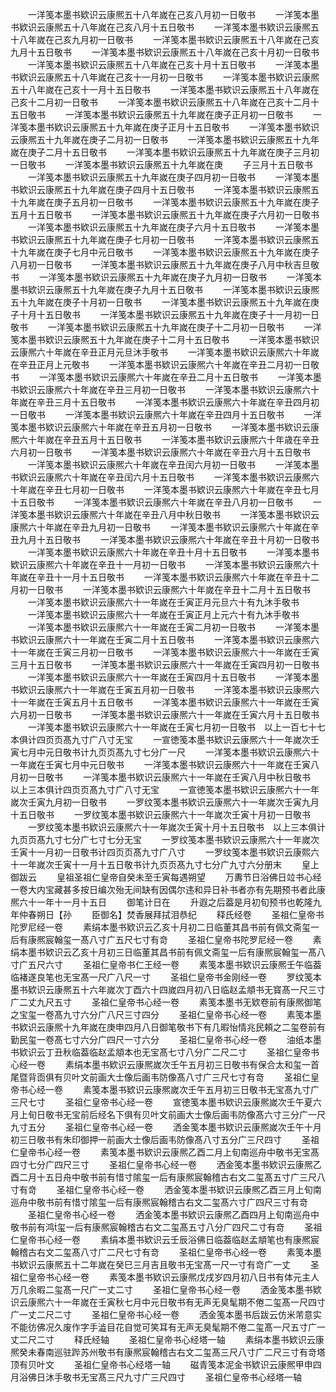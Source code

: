 <!-- { "loadSidebar": true } -->
　　一洋笺本墨书欵识云康熈五十八年嵗在己亥八月初一日敬书
　　一洋笺本墨书欵识云康熈五十八年嵗在己亥八月十五日敬书
　　一洋笺本墨书欵识云康熈五十八年嵗在己亥九月初一日敬书
　　一洋笺本墨书欵识云康熈五十八年嵗在己亥九月十五日敬书
　　一洋笺本墨书欵识云康熈五十八年嵗在己亥十月初一日敬书
　　一洋笺本墨书欵识云康熈五十八年嵗在己亥十月十五日敬书
　　一洋笺本墨书欵识云康熈五十八年嵗在己亥十一月初一日敬书
　　一洋笺本墨书欵识云康熈五十八年嵗在己亥十一月十五日敬书
　　一洋笺本墨书欵识云康熈五十八年嵗在己亥十二月初一日敬书
　　一洋笺本墨书欵识云康熈五十八年嵗在己亥十二月十五日敬书
　　一洋笺本墨书欵识云康熈五十九年嵗在庚子正月初一日敬书
　　一洋笺本墨书欵识云康熈五十九年嵗在庚子正月十五日敬书
　　一洋笺本墨书欵识云康熈五十九年嵗在庚子二月初一日敬书
　　一洋笺本墨书欵识云康熈五十九年嵗在庚子二月十五日敬书
　　一洋笺本墨书欵识云康熈五十九年嵗在庚子三月初一日敬书
　　一洋笺本墨书欵识云康熈五十九年嵗在庚
　　子三月十五日敬书
　　一洋笺本墨书欵识云康熈五十九年嵗在庚子四月初一日敬书
　　一洋笺本墨书欵识云康熈五十九年嵗在庚子四月十五日敬书
　　一洋笺本墨书欵识云康熈五十九年嵗在庚子五月初一日敬书
　　一洋笺本墨书欵识云康熈五十九年嵗在庚子五月十五日敬书
　　一洋笺本墨书欵识云康熈五十九年嵗在庚子六月初一日敬书
　　一洋笺本墨书欵识云康熈五十九年嵗在庚子六月十五日敬书
　　一洋笺本墨书欵识云康熈五十九年嵗在庚子七月初一日敬书
　　一洋笺本墨书欵识云康熈五十九年嵗在庚子七月中元日敬书
　　一洋笺本墨书欵识云康熈五十九年嵗在庚子八月初一日敬书
　　一洋笺本墨书欵识云康熈五十九年嵗在庚子八月中秋吉旦敬书
　　一洋笺本墨书欵识云康熈五十九年嵗在庚子九月初一日敬书
　　一洋笺本墨书欵识云康熈五十九年嵗在庚子九月十五日敬书
　　一洋笺本墨书欵识云康熈五十九年嵗在庚子十月初一日敬书
　　一洋笺本墨书欵识云康熈五十九年嵗在庚子十月十五日敬书
　　一洋笺本墨书欵识云康熈五十九年嵗在庚子十一月初一日敬书
　　一洋笺本墨书欵识云康熈五十九年嵗在庚子十二月初一日敬书
　　一洋笺本墨书欵识云康熈五十九年嵗在庚子十二月十五日敬书
　　一洋笺本墨书欵识云康熈六十年嵗在辛丑正月元旦沐手敬书
　　一洋笺本墨书欵识云康熈六十年嵗在辛丑正月上元敬书
　　一洋笺本墨书欵识云康熈六十年嵗在辛丑二月初一日敬书
　　一洋笺本墨书欵识云康熈六十年嵗在辛丑二月十五日敬书
　　一洋笺本墨书欵识云康熈六十年嵗在辛丑三月初一日敬书
　　一洋笺本墨书欵识云康熈六十年嵗在辛丑三月十五日敬书
　　一洋笺本墨书欵识云康熈六十年嵗在辛丑四月初一日敬书
　　一洋笺本墨书欵识云康熈六十年嵗在辛丑四月十五日敬书
　　一洋笺本墨书欵识云康熈六十年嵗在辛丑五月初一日敬书
　　一洋笺本墨书欵识云康熈六十年嵗在辛丑五月十五日敬书
　　一洋笺本墨书欵识云康熈六十年歳在辛丑六月初一日敬书
　　一洋笺本墨书欵识云康熈六十年嵗在辛丑六月十五日敬书
　　一洋笺本墨书欵识云康熈六十年嵗在辛丑闰六月初一日敬书
　　一洋笺本墨书欵识云康熈六十年嵗在辛丑闰六月十五日敬书
　　一洋笺本墨书欵识云康熈六十年嵗在辛丑七月初一日敬书
　　一洋笺本墨书欵识云康熈六十年嵗在辛丑七月十五日敬书
　　一洋笺本墨书欵识云康熈六十年嵗在辛丑八月初一日敬书
　　一洋笺本墨书欵识云康熈六十年嵗在辛丑八月中秋日敬书
　　一洋笺本墨书欵识云康熈六十年嵗在辛丑九月初一日敬书
　　一洋笺本墨书欵识云康熈六十年嵗在辛丑九月十五日敬书
　　一洋笺本墨书欵识云康熈六十年嵗在辛丑十月初一日敬书
　　一洋笺本墨书欵识云康熈六十年嵗在辛丑十月十五日敬书
　　一洋笺本墨书欵识云康熈六十年嵗在辛丑十一月初一日敬书
　　一洋笺本墨书欵识云康熈六十年嵗在辛丑十一月十五日敬书
　　一洋笺本墨书欵识云康熈六十年嵗在辛丑十二月初一日敬书
　　一洋笺本墨书欵识云康熈六十年嵗在辛丑十二月十五日敬书
　　一洋笺本墨书欵识云康熈六十一年嵗在壬寅正月元旦六十有九沐手敬书
　　一洋笺本墨书欵识云康熈六十一年嵗在壬寅正月上元六十有九沐手敬书
　　一洋笺本墨书欵识云康熈六十一年嵗在壬寅二月初一日敬书
　　一洋笺本墨书欵识云康熈六十一年嵗在壬寅二月十五日敬书
　　一洋笺本墨书欵识云康熈六十一年嵗在壬寅三月初一日敬书
　　一洋笺本墨书欵识云康熈六十一年嵗在壬寅三月十五日敬书
　　一洋笺本墨书欵识云康熈六十一年嵗在壬寅四月初一日敬书
　　一洋笺本墨书欵识云康熈六十一年嵗在壬寅四月十五日敬书
　　一洋笺本墨书欵识云康熈六十一年嵗在壬寅五月初一日敬书
　　一洋笺本墨书欵识云康熈六十一年嵗在壬寅五月十五日敬书
　　一洋笺本墨书欵识云康熈六十一年嵗在壬寅六月初一日敬书
　　一洋笺本墨书欵识云康熈六十一年嵗在壬寅六月十五日敬书
　　一洋笺本墨书欵识云康熈六十一年嵗在壬寅七月初一日敬书　以上一百七十七本俱计四页页髙九寸广八寸无宝
　　一宣徳笺本墨书欵识云康熈六十一年嵗次壬寅七月中元日敬书计九页页髙九寸七分广一尺
　　一洋笺本墨书欵识云康熈六十一年嵗在壬寅七月中元日敬书
　　一洋笺本墨书欵识云康熈六十一年嵗在壬寅八月初一日敬书
　　一洋笺本墨书欵识云康熈六十一年嵗在壬寅八月中秋日敬书　以上三本俱计四页页髙九寸广八寸无宝
　　一宣徳笺本墨书欵识云康熈六十一年嵗次壬寅九月初一日敬书
　　一罗纹笺本墨书欵识云康熈六十一年嵗次壬寅九月十五日敬书
　　一罗纹笺本墨书欵识云康熈六十一年嵗次壬寅十月初一日敬书
　　一罗纹笺本墨书欵识云康熈六十一年嵗次壬寅十月十五日敬书　以上三本俱计九页页髙九寸七分广七寸七分无宝
　　一罗纹笺本墨书欵识云康熈六十一年嵗次壬寅十一月初一日敬书计四页页髙九寸广八寸
　　一罗纹笺本墨书欵识云康熙六十一年嵗次壬寅十一月十五日敬书计九页页髙九寸七分广九寸六分册末
　　皇上御跋云
　　皇祖圣祖仁皇帝自癸未至壬寅每遇朔望
　　万夀节日浴佛日竝书心经一卷大内宝藏甚多按日编次殆无间缺有因偶尔违和异日补书者亦有先期预书者此康熈六十一年十一月十五日
　　御笔计日在
　　升遐之后葢是月初旬预书也乾隆九年仲春朔日【孙
　　臣御名】焚香展拜拭泪恭纪
　　释氏经卷
　　圣祖仁皇帝书陀罗尼经一卷
　　素绢本墨书欵识云乙亥十月初二日临董其昌书前有佩文斋玺一后有康熈宸翰玺一髙八寸广五尺七寸有竒
　　圣祖仁皇帝书陀罗尼经一卷
　　素绢本墨书欵识云乙亥十月初三日临董其昌书前有佩文斋玺一后有康熈宸翰玺一髙八寸广五尺六寸
　　圣祖仁皇帝书仁王经一卷
　　素笺本墨书欵识云康熈壬午临葢临褚遂良笔也无宝髙一尺广八尺一寸
　　圣祖仁皇帝书金刚经一卷
　　罗纹笺本墨书欵识云康熈五十六年嵗次丁酉六十四嵗四月初八日临赵孟頫书无寳髙一尺三寸广二丈九尺五寸
　　圣祖仁皇帝书心经一卷
　　素笺本墨书无欵卷前有康熈御笔之宝玺一卷髙九寸六分广八尺三寸四分
　　圣祖仁皇帝书心经一卷
　　素笺本墨书欵识云康熈十九年嵗在庚申四月八日御笔敬书下有几暇怡情兆民頼之二玺卷前有勤民玺一卷髙七寸六分广四尺一寸六分
　　圣祖仁皇帝书心经一卷
　　油纸本墨书欵识云丁丑秋临葢临赵孟頫本也无宝髙七寸八分广二尺二寸
　　圣祖仁皇帝书心经一卷
　　素绢本墨书欵识云康熈嵗次壬午五月初三日敬书有保合太和玺一首尾暨背靣俱有贝叶文前画大士像后画韦防像髙八寸广三尺七寸有竒
　　圣祖仁皇帝书心经一卷
　　素笺本墨书欵识云康熈嵗次壬午五月初三日敬书无宝髙九寸广三尺七寸
　　圣祖仁皇帝书心经一卷
　　宣徳笺本墨书欵识云康熈嵗次壬午夏六月上旬日敬书无宝前后经名下俱有贝叶文前画大士像后画韦防像髙六寸三分广一尺九寸五分
　　圣祖仁皇帝书心经一卷
　　洒金笺本墨书欵识云康熈嵗次壬午十月初三日敬书有朱印御押一前画大士像后画韦防像髙八寸五分广三尺四寸
　　圣祖仁皇帝书心经一卷
　　素笺本墨书欵识云康熈乙酉二月上旬南巡舟中敬书无宝髙四寸七分广四尺三寸
　　圣祖仁皇帝书心经一卷
　　洒金笺本墨书欵识云康熈乙酉二月十五日舟中敬书前有惜寸隂玺一后有康熈宸翰稽古右文二玺髙五寸广三尺八寸有竒
　　圣祖仁皇帝书心经一卷
　　洒金笺本墨书欵识云康熈乙酉三月上旬南巡舟中敬书前有惜寸隂玺一后有康熈宸翰稽古右文二玺髙六寸广四尺三寸有竒
　　圣祖仁皇帝书心经一卷
　　洒金笺本墨书欵识云康熈乙酉四月上旬南巡舟中敬书前有鸿玺一后有康熈宸翰稽古右文二玺髙五寸八分广四尺二寸有竒
　　圣祖仁皇帝书心经一卷
　　素绢本墨书欵识云壬辰浴佛日临葢临赵孟頫笔也有康熈宸翰稽古右文二玺髙八寸广二尺七寸有竒
　　圣祖仁皇帝书心经一卷
　　素笺本墨书欵识云康熈五十二年嵗在癸巳三月吉且敬书无宝髙一尺一寸有竒广一丈
　　圣祖仁皇帝书心经一卷
　　素笺本墨书欵识云康熈戊戌岁四月初八日书有体元主人万几余暇二玺髙一尺广一丈二寸
　　圣祖仁皇帝书心经一卷
　　洒金笺本墨书欵识云康熈六十一年嵗在壬寅秋七月中元日敬书有无声无臭髦期不倦二玺髙一尺四寸广一丈二尺二寸
　　圣祖仁皇帝书心经一卷
　　洒金笺本墨书后跋云仿米芾意实不能彷佛况久废作字手澁目花自觉可笑耳有无声无臭髦期不倦二玺髙一尺五寸广一丈二尺二寸
　　释氏经轴
　　圣祖仁皇帝书心经塔一轴
　　素绢本墨书欵识云康熈癸未春南巡驻跸苏州敬书有康熈宸翰稽古右文二玺髙三尺八寸广二尺三寸有竒塔顶有贝叶文
　　圣祖仁皇帝书心经塔一轴
　　磁青笺本泥金书欵识云康熈甲申四月浴佛日沐手敬书无宝髙三尺九寸广三尺四寸
　　圣祖仁皇帝书心经塔一轴
